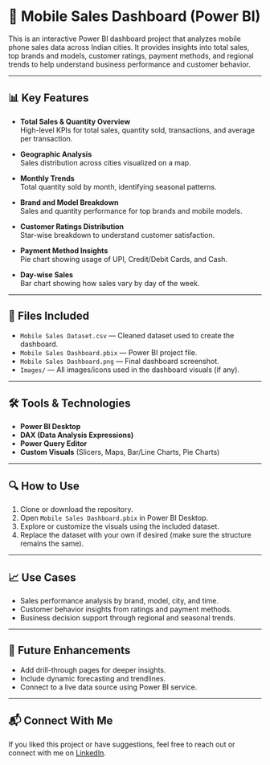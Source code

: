 # 📱 Mobile Sales Dashboard (Power BI)

This is an interactive Power BI dashboard project that analyzes mobile phone sales data across Indian cities. It provides insights into total sales, top brands and models, customer ratings, payment methods, and regional trends to help understand business performance and customer behavior.

---

## 📊 Key Features

- **Total Sales & Quantity Overview**  
  High-level KPIs for total sales, quantity sold, transactions, and average per transaction.

- **Geographic Analysis**  
  Sales distribution across cities visualized on a map.

- **Monthly Trends**  
  Total quantity sold by month, identifying seasonal patterns.

- **Brand and Model Breakdown**  
  Sales and quantity performance for top brands and mobile models.

- **Customer Ratings Distribution**  
  Star-wise breakdown to understand customer satisfaction.

- **Payment Method Insights**  
  Pie chart showing usage of UPI, Credit/Debit Cards, and Cash.

- **Day-wise Sales**  
  Bar chart showing how sales vary by day of the week.

---

## 🧾 Files Included

- `Mobile Sales Dataset.csv` — Cleaned dataset used to create the dashboard.
- `Mobile Sales Dashboard.pbix` — Power BI project file.
- `Mobile Sales Dashboard.png` — Final dashboard screenshot.
- `Images/` — All images/icons used in the dashboard visuals (if any).

---

## 🛠 Tools & Technologies

- **Power BI Desktop**
- **DAX (Data Analysis Expressions)**
- **Power Query Editor**
- **Custom Visuals** (Slicers, Maps, Bar/Line Charts, Pie Charts)

---

## 🔍 How to Use

1. Clone or download the repository.
2. Open `Mobile Sales Dashboard.pbix` in Power BI Desktop.
3. Explore or customize the visuals using the included dataset.
4. Replace the dataset with your own if desired (make sure the structure remains the same).

---

## 📈 Use Cases

- Sales performance analysis by brand, model, city, and time.
- Customer behavior insights from ratings and payment methods.
- Business decision support through regional and seasonal trends.

---

## 🔮 Future Enhancements

- Add drill-through pages for deeper insights.
- Include dynamic forecasting and trendlines.
- Connect to a live data source using Power BI service.

---

## 📬 Connect With Me

If you liked this project or have suggestions, feel free to reach out or connect with me on [LinkedIn](https://www.linkedin.com).

